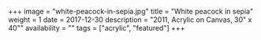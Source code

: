 +++
image = "white-peacock-in-sepia.jpg"
title = "White peacock in sepia"
weight = 1
date = 2017-12-30
description = "2011, Acrylic on Canvas, 30\" x 40\""
availability = ""
tags = ["acrylic", "featured"]
+++
